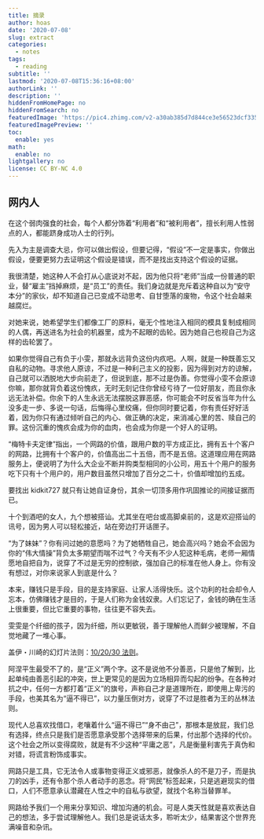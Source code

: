 ```yaml
---
title: 摘录
author: hoas
date: '2020-07-08'
slug: extract
categories:
  - notes
tags:
  - reading
subtitle: ''
lastmod: '2020-07-08T15:36:16+08:00'
authorLink: ''
description: ''
hiddenFromHomePage: no
hiddenFromSearch: no
featuredImage: 'https://pic4.zhimg.com/v2-a30ab385d7d844ce3e56523dcf335f18_1200x500.jpg'
featuredImagePreview: ''
toc:
  enable: yes
math:
  enable: no
lightgallery: no
license: CC BY-NC 4.0
---
```


## 网内人

在这个弱肉强食的社会，每个人都分饰着“利用者”和“被利用者”，擅长利用人性弱点的人，都能跻身成功人士的行列。

先入为主是调查大忌，你可以做出假设，但要记得，“假设”不一定是事实，你做出假设，便要更努力去证明这个假设是错误，而不是找出支持这个假设的证据。

我很清楚，她这种人不会打从心底说对不起，因为他只将“老师”当成一份普通的职业，替“雇主”挡掉麻烦，是“员工”的责任。我们身边就是充斥着这种自以为“安守本分”的家伙，却不知道自己已变成不动思考、自甘堕落的废物，令这个社会越来越腐烂。

<!--more-->

对她来说，她希望学生们都像工厂的原料，毫无个性地注入相同的模具复制成相同的人偶，再送进名为社会的机器里，成为不起眼的齿轮。因为她自己也视自己为这样的齿轮罢了。

如果你觉得自己有负于小雯，那就永远背负这份内疚吧。人啊，就是一种既善忘又自私的动物。寻求他人原谅，不过是一种利己主义的投影，因为得到对方的谅解，自己就可以洒脱地大步向前走了，但说到底，那不过是伪善。你觉得小雯不会原谅你嘛，那你就背负着这份愧疚，无时无刻记住你曾经亏待了一位好朋友，而且你永远无法补偿。你余下的人生永远无法摆脱这罪恶感，你可能会不时反省当年为什么没多走一步、多说一句话，后悔得心里绞痛，但你同时要记着，你有责任好好活着，因为你只有通过倾听自己的内心、做正确的决定，来消减心里的苦、赎自己的罪。这份沉重的愧疚会成为你的血肉，也会成为你是一个好人的证明。

“梅特卡夫定律”指出，一个网路的价值，跟用户数的平方成正比，拥有五十个客户的网路，比拥有十个客户的，价值高出二十五倍，而不是五倍。这道理应用在网路服务上，便说明了为什么大企业不断并购类型相同的小公司，用五十个用户的服务吃下只有十个用户的，用户数目虽然只增加了百分之二十，价值却增加约五成。

要找出 kidkit727 就只有让她自证身份，其余一切顶多用作巩固推论的间接证据而已。

十个到酒吧的女人，九个想被搭讪。尤其坐在吧台或高脚桌前的，这是欢迎搭讪的讯号，因为男人可以轻松接近，站在旁边打开话匣子。

“为了妹妹”？你有问过她的意愿吗？为了她牺牲自己，她会高兴吗？她会不会因为你的“伟大情操”背负太多期望而喘不过气？今天有不少人犯这种毛病，老师一厢情愿地自把自为，说穿了不过是无穷的控制欲，强加自己的标准在他人身上。你有没有想过，对你来说家人到底是什么？

本来，赚钱只是手段，目的是支持家庭、让家人活得快乐。这个功利的社会却令人忘本，仿佛赚钱才是目的，于是人们称为金钱奴隶。人们忘记了，金钱的确在生活上很重要，但比它重要的事物，往往更不容失去。

雯雯是个纤细的孩子，因为纤细，所以更敏锐，善于理解他人而鲜少被理解，不自觉地藏了一堆心事。

盖伊・川崎的幻灯片法则：[10/20/30 法则](https://www.douban.com/note/523532155/)。

阿涅平生最受不了的，是“正义”两个字。这不是说他不分善恶，只是他了解到，比起单纯由善恶引起的冲突，世上更常见的是因为立场相异而勾起的纷争。在各种对抗之中，任何一方都打着“正义”的旗号，声称自己才是道理所在，即使用上卑污的手段，也美其名为“逼不得已”，以力量压倒对方，说穿了不过是胜者为王的丛林法则。

现代人总喜欢找借口，老嚷着什么“逼不得已”“身不由己”，那根本是放屁，我们总有选择，终点只是我们是否愿意承受那个选择带来的后果，付出那个选择的代价。这个社会之所以变得腐败，就是有不少这种“平庸之恶”，凡是衡量利害先于真伪和对错，将谎言粉饰成事实。

网路只是工具，它无法令人或事物变得正义或邪恶，就像杀人的不是刀子，而是执刀的凶手，还有令那个杀人者动手的恶念。将“网民”标签起来，只是逃避现实的借口，人们不愿意承认潜藏在人性之中的自私与欲望，就找个名称当替罪羊。

网路给予我们一个用来分享知识、增加沟通的机会。可是人类天性就是喜欢表达自己的想法，多于尝试理解他人。我们总是说话太多，聆听太少，结果害这个世界充满噪音和杂讯。





